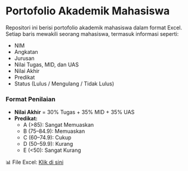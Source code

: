 # Portofolio Akademik Mahasiswa

Repositori ini berisi portofolio akademik mahasiswa dalam format Excel. Setiap baris mewakili seorang mahasiswa, termasuk informasi seperti:

- NIM
- Angkatan
- Jurusan
- Nilai Tugas, MID, dan UAS
- Nilai Akhir
- Predikat
- Status (Lulus / Mengulang / Tidak Lulus)

### Format Penilaian

- **Nilai Akhir** = 30% Tugas + 35% MID + 35% UAS
- **Predikat:**
  - A (>85): Sangat Memuaskan
  - B (75–84.9): Memuaskan
  - C (60–74.9): Cukup
  - D (50–59.9): Kurang
  - E (<50): Sangat Kurang

📊 File Excel: [Klik di sini](./Portofolio_Akademik.xlsx.)


